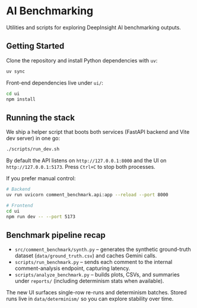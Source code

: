 # AI Benchmarking

Utilities and scripts for exploring DeepInsight AI benchmarking outputs.

## Getting Started

Clone the repository and install Python dependencies with `uv`:

```bash
uv sync
```

Front-end dependencies live under `ui/`:

```bash
cd ui
npm install
```

## Running the stack

We ship a helper script that boots both services (FastAPI backend and
Vite dev server) in one go:

```bash
./scripts/run_dev.sh
```

By default the API listens on `http://127.0.0.1:8000` and the UI on
`http://127.0.0.1:5173`. Press `Ctrl+C` to stop both processes.

If you prefer manual control:

```bash
# Backend
uv run uvicorn comment_benchmark.api:app --reload --port 8000

# Frontend
cd ui
npm run dev -- --port 5173
```

## Benchmark pipeline recap

- `src/comment_benchmark/synth.py` – generates the synthetic ground-truth
  dataset (`data/ground_truth.csv`) and caches Gemini calls.
- `scripts/run_benchmark.py` – sends each comment to the internal
  comment-analysis endpoint, capturing latency.
- `scripts/analyze_benchmark.py` – builds plots, CSVs, and summaries under
  `reports/` (including determinism stats when available).

The new UI surfaces single-row re-runs and determinism batches. Stored
runs live in `data/determinism/` so you can explore stability over time.
